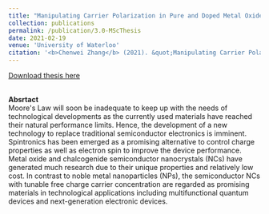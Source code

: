 ```yaml
---
title: "Manipulating Carrier Polarization in Pure and Doped Metal Oxide Semiconductor Nanocrystals"
collection: publications
permalink: /publication/3.0-MScThesis
date: 2021-02-19
venue: 'University of Waterloo'
citation: '<b>Chenwei Zhang</b> (2021). &quot;Manipulating Carrier Polarization in Pure and Doped Metal Oxide Semiconductor Nanocrystals.&quot; <i>UWSpace</i>.'
---
```


[Download thesis here](http://hdl.handle.net/10012/16816)

<br/><b>Absrtact</b><br/>
Moore's Law will soon be inadequate to keep up with the needs of technological developments as the currently used materials have reached their natural performance limits. Hence, the development of a new technology to replace traditional semiconductor electronics is imminent. Spintronics has been emerged as a promising alternative to control charge properties as well as electron spin to improve the device performance. Metal oxide and chalcogenide semiconductor nanocrystals (NCs) have generated much research due to their unique properties and relatively low cost. In contrast to noble metal nanoparticles (NPs), the semiconductor NCs with tunable free charge carrier concentration are regarded as promising materials in technological applications including multifunctional quantum devices and next-generation electronic devices.